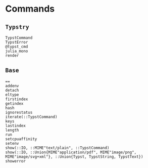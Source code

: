 
# Commands

## `Typstry`

```@docs
TypstCommand
TypstError
@typst_cmd
julia_mono
render
```

## `Base`

```@docs
==
addenv
detach
eltype
firstindex
getindex
hash
ignorestatus
iterate(::TypstCommand)
keys
lastindex
length
run
setcpuaffinity
setenv
show(::IO, ::MIME"text/plain", ::TypstCommand)
show(::IO, ::Union{MIME"application/pdf", MIME"image/png", MIME"image/svg+xml"}, ::Union{Typst, TypstString, TypstText})
showerror
```

